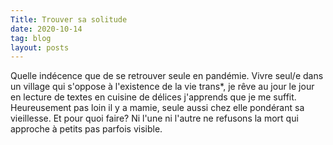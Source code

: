 ```yaml
---
Title: Trouver sa solitude
date: 2020-10-14
tag: blog
layout: posts
---
```

Quelle indécence que de se retrouver seule en pandémie. Vivre seul/e dans un village qui s'oppose à l'existence de la vie trans*, je rêve au jour le jour en lecture de textes en cuisine de délices j'apprends que je me suffit. Heureusement pas loin il y a mamie, seule aussi chez elle pondérant sa vieillesse. Et pour quoi faire? Ni l'une ni l'autre ne refusons la mort qui approche à petits pas parfois visible.
